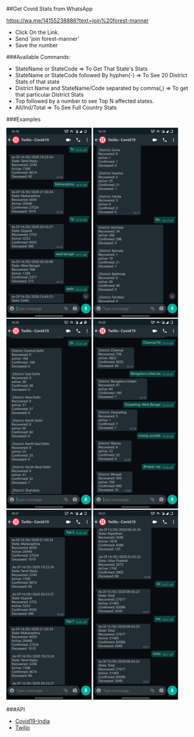 ##Get Covid Stats from WhatsApp

https://wa.me/14155238886?text=join%20forest-manner

-   Click On the Link.
-   Send 'join forest-manner'
-   Save the number

###Available Commands:

-   StateName or StateCode => To Get That State's Stats
-   StateName or StateCode followed By hyphen(-) => To See 20 District Stats of that state
-   District Name and StateName/Code separated by comma(,) => To get that particular District Stats
-   Top followed by a number to see Top N affected states.
-   All/Ind/Total => To See Full Country Stats

###Examples

<img src="./screenshots/1.jpg" height="500">
<img src="./screenshots/2.jpg" height="500">
<img src="./screenshots/3.jpg" height="500">
<img src="./screenshots/4.jpg" height="500">
<img src="./screenshots/5.jpg" height="500">
<img src="./screenshots/6.jpg" height="500">

###API

-   [Covid19-India](https://api.covid19india.org/)
-   [Twilio](https://www.twilio.com/)
